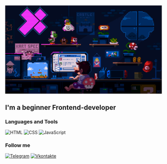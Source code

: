 ![Header](https://github.com/Avoranc/Avoranc/blob/main/assets/Pixel%20Photo.gif)

## I'm a beginner Frontend-developer

### Languages and Tools

![HTML](https://img.shields.io/badge/-HTML-FF8966?style=for-the-badge&logo=HTML)
![CSS](https://img.shields.io/badge/-CSS-8390FA?style=for-the-badge&logo=CSS)
![JavaScript](https://img.shields.io/badge/-JavaScript-E5D352?style=for-the-badge&logo)

### Follow me

[![Telegram](https://img.shields.io/badge/-Telegram-090909?style=for-the-badge&logo=telegram&logoColor=27A0D9)](https://t.me/Avoranc)
[![Vkontakte](https://img.shields.io/badge/-Telegram-090909?style=for-the-badge&logo=telegram&logoColor=27A0D9)](https://vk.com/sasha.morozovv)
